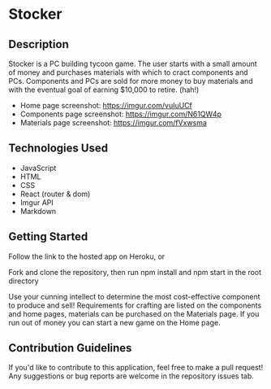 # Stocker

## Description

Stocker is a PC building tycoon game. The user starts with a small amount of money and purchases materials with which to cract components and PCs. Components and PCs are sold for more money to buy materials and with the eventual goal of earning \$10,000 to retire. (hah!)

- Home page screenshot: https://imgur.com/vuIuUCf
- Components page screenshot: https://imgur.com/N61QW4p
- Materials page screenshot: https://imgur.com/fVxwsma

## Technologies Used

- JavaScript
- HTML
- CSS
- React (router & dom)
- Imgur API
- Markdown

## Getting Started

Follow the link to the hosted app on Heroku, or

Fork and clone the repository, then run npm install and npm start in the root directory

Use your cunning intellect to determine the most cost-effective component to produce and sell! Requirements for crafting are listed on the components and home pages, materials can be purchased on the Materials page.
If you run out of money you can start a new game on the Home page.

## Contribution Guidelines

If you'd like to contribute to this application, feel free to make a pull request!
Any suggestions or bug reports are welcome in the repository issues tab.

